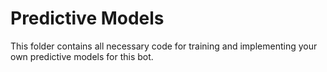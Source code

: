 # Predictive Models

This folder contains all necessary code for training and implementing your own predictive models for this bot. 
